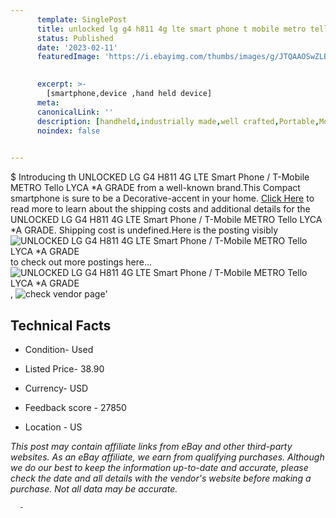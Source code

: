 ```yaml
---
      template: SinglePost
      title: unlocked lg g4 h811 4g lte smart phone t mobile metro tello lyca a grade
      status: Published
      date: '2023-02-11'
      featuredImage: 'https://i.ebayimg.com/thumbs/images/g/JTQAAOSwZLBhHmPM/s-l225.jpg'
       

      excerpt: >-
        [smartphone,device ,hand held device]
      meta:
      canonicalLink: ''
      description: [handheld,industrially made,well crafted,Portable,Mobile,Compact,Convenient,Lightweight,Maneuverable,Man-portable,Miniature,Carriable,Hand-held,Light,Holdable,Transportable,Mobile device,Pocket-sized,On-the-go,Wireless,Cordless,Compact size,Convenient size, smartphone,device ,hand held device]
      noindex: false
      

---
```

$
      Introducing th UNLOCKED LG G4 H811 4G LTE Smart Phone / T-Mobile METRO Tello LYCA  *A GRADE from a well-known brand.This Compact smartphone is sure to be a Decorative-accent in your home. [Click Here](https://www.ebay.com/itm/265275234314?hash=item3dc3a2d80a%3Ag%3AJTQAAOSwZLBhHmPM&mkevt=1&mkcid=1&mkrid=711-53200-19255-0&campid=%253CePNCampaignId%253E&customid=%253CreferenceId%253E&toolid=10049) to read more to learn about the shipping costs and additional details for the UNLOCKED LG G4 H811 4G LTE Smart Phone / T-Mobile METRO Tello LYCA  *A GRADE. Shipping cost is undefined.Here is the posting visibly ![UNLOCKED LG G4 H811 4G LTE Smart Phone / T-Mobile METRO Tello LYCA  *A GRADE](https://i.ebayimg.com/thumbs/images/g/JTQAAOSwZLBhHmPM/s-l225.jpg) to check out more postings here... ![UNLOCKED LG G4 H811 4G LTE Smart Phone / T-Mobile METRO Tello LYCA  *A GRADE](https://i.ebayimg.com/images/g/JTQAAOSwZLBhHmPM/s-l640.jpg), ![check vendor page]()'

      

 ## Technical Facts 



     
      

 - Condition- Used 


      

 - Listed Price- 38.90 


      

 - Currency- USD 


      

 - Feedback score - 27850 


      

 - Location - US 


      
      

 *_This post may contain affiliate links from eBay and other third-party websites. As an eBay affiliate, we earn from qualifying purchases. Although we do our best to keep the information up-to-date and accurate, please check the date and all details with the vendor's website before making a purchase. Not all data may be accurate._*




      -
